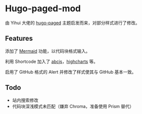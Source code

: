 # Hugo-paged-mod

由 Yihui 大佬的 [hugo-paged](https://github.com/yihui/hugo-paged) 主题启发而来，对部分样式进行了修改。

## Features

添加了 [Mermaid](https://mermaid.js.org/) 功能，以代码块格式输入。

利用 Shortcode 加入了 [abcjs](https://github.com/paulrosen/abcjs)，[highcharts](https://github.com/highcharts/highcharts) 等。

启用了 GitHub 格式的 Alert 并修改了样式使其与 GitHub 基本一致。

## Todo

- 站内搜索修改
- 代码块深浅模式未匹配（嫌弃 Chroma，准备使用 Prism 替代）
